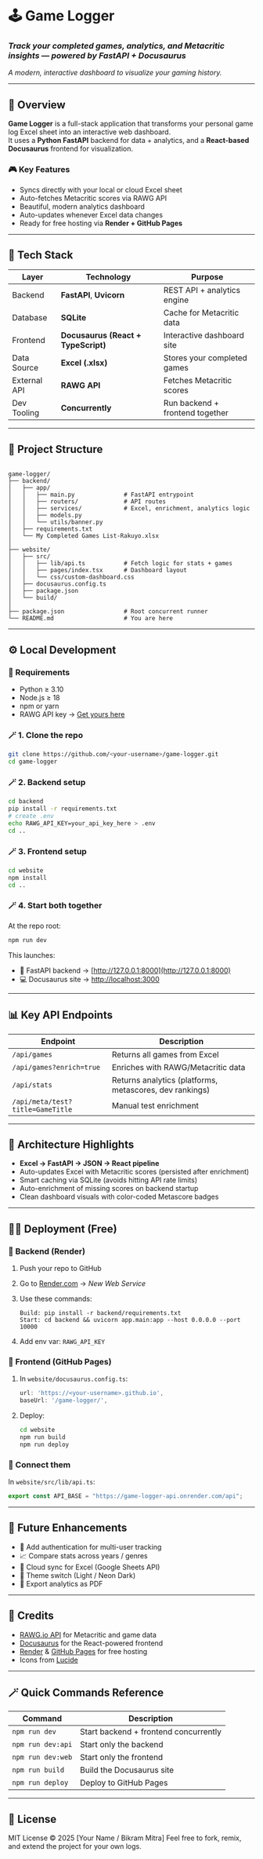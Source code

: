 # 🕹️ Game Logger  
### *Track your completed games, analytics, and Metacritic insights — powered by FastAPI + Docusaurus*

*A modern, interactive dashboard to visualize your gaming history.*

---

## 🌟 Overview

**Game Logger** is a full-stack application that transforms your personal game log Excel sheet into an interactive web dashboard.  
It uses a **Python FastAPI** backend for data + analytics, and a **React-based Docusaurus** frontend for visualization.

### 🎮 Key Features
- Syncs directly with your local or cloud Excel sheet  
- Auto-fetches Metacritic scores via RAWG API  
- Beautiful, modern analytics dashboard  
- Auto-updates whenever Excel data changes  
- Ready for free hosting via **Render + GitHub Pages**

---

## 🧩 Tech Stack

| Layer | Technology | Purpose |
|-------|-------------|----------|
| Backend | **FastAPI**, **Uvicorn** | REST API + analytics engine |
| Database | **SQLite** | Cache for Metacritic data |
| Frontend | **Docusaurus (React + TypeScript)** | Interactive dashboard site |
| Data Source | **Excel (.xlsx)** | Stores your completed games |
| External API | **RAWG API** | Fetches Metacritic scores |
| Dev Tooling | **Concurrently** | Run backend + frontend together |

---

## 📂 Project Structure

```

game-logger/
├── backend/
│   ├── app/
│   │   ├── main.py              # FastAPI entrypoint
│   │   ├── routers/             # API routes
│   │   ├── services/            # Excel, enrichment, analytics logic
│   │   ├── models.py
│   │   └── utils/banner.py
│   ├── requirements.txt
│   └── My Completed Games List-Rakuyo.xlsx
│
├── website/
│   ├── src/
│   │   ├── lib/api.ts           # Fetch logic for stats + games
│   │   ├── pages/index.tsx      # Dashboard layout
│   │   └── css/custom-dashboard.css
│   ├── docusaurus.config.ts
│   ├── package.json
│   └── build/
│
├── package.json                 # Root concurrent runner
└── README.md                    # You are here

````

---

## ⚙️ Local Development

### 🧱 Requirements
- Python ≥ 3.10  
- Node.js ≥ 18  
- npm or yarn  
- RAWG API key → [Get yours here](https://api.rawg.io/docs/)

### 🪄 1. Clone the repo
```bash
git clone https://github.com/<your-username>/game-logger.git
cd game-logger
````

### 🪄 2. Backend setup

```bash
cd backend
pip install -r requirements.txt
# create .env
echo RAWG_API_KEY=your_api_key_here > .env
cd ..
```

### 🪄 3. Frontend setup

```bash
cd website
npm install
cd ..
```

### 🪄 4. Start both together

At the repo root:

```bash
npm run dev
```

This launches:

* 🧠 FastAPI backend → [http://127.0.0.1:8000](http://127.0.0.1:8000)
* 💻 Docusaurus site → [http://localhost:3000](http://localhost:3000)

---

## 📊 Key API Endpoints

| Endpoint                         | Description                                             |
| -------------------------------- | ------------------------------------------------------- |
| `/api/games`                     | Returns all games from Excel                            |
| `/api/games?enrich=true`         | Enriches with RAWG/Metacritic data                      |
| `/api/stats`                     | Returns analytics (platforms, metascores, dev rankings) |
| `/api/meta/test?title=GameTitle` | Manual test enrichment                                  |

---

## 🧠 Architecture Highlights

* **Excel → FastAPI → JSON → React pipeline**
* Auto-updates Excel with Metacritic scores (persisted after enrichment)
* Smart caching via SQLite (avoids hitting API rate limits)
* Auto-enrichment of missing scores on backend startup
* Clean dashboard visuals with color-coded Metascore badges

---

## 🧑‍💻 Deployment (Free)

### 🔹 Backend (Render)

1. Push your repo to GitHub
2. Go to [Render.com](https://render.com) → *New Web Service*
3. Use these commands:

   ```
   Build: pip install -r backend/requirements.txt
   Start: cd backend && uvicorn app.main:app --host 0.0.0.0 --port 10000
   ```
4. Add env var: `RAWG_API_KEY`

### 🔹 Frontend (GitHub Pages)

1. In `website/docusaurus.config.ts`:

   ```ts
   url: 'https://<your-username>.github.io',
   baseUrl: '/game-logger/',
   ```
2. Deploy:

   ```bash
   cd website
   npm run build
   npm run deploy
   ```

### 🔹 Connect them

In `website/src/lib/api.ts`:

```ts
export const API_BASE = "https://game-logger-api.onrender.com/api";
```

---

## 🧠 Future Enhancements

* 🪩 Add authentication for multi-user tracking
* 📈 Compare stats across years / genres
* 💾 Cloud sync for Excel (Google Sheets API)
* 🎨 Theme switch (Light / Neon Dark)
* 🧰 Export analytics as PDF

---

## 🧡 Credits

* [RAWG.io API](https://rawg.io/apidocs) for Metacritic and game data
* [Docusaurus](https://docusaurus.io/) for the React-powered frontend
* [Render](https://render.com/) & [GitHub Pages](https://pages.github.com/) for free hosting
* Icons from [Lucide](https://lucide.dev/)

---

## 🪄 Quick Commands Reference

| Command           | Description                           |
| ----------------- | ------------------------------------- |
| `npm run dev`     | Start backend + frontend concurrently |
| `npm run dev:api` | Start only the backend                |
| `npm run dev:web` | Start only the frontend               |
| `npm run build`   | Build the Docusaurus site             |
| `npm run deploy`  | Deploy to GitHub Pages                |

---

## 📜 License

MIT License © 2025 [Your Name / Bikram Mitra]
Feel free to fork, remix, and extend the project for your own logs.
